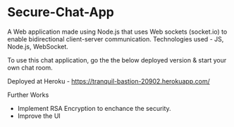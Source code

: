 # Secure-Chat-App

A Web application made using Node.js that uses Web sockets (socket.io) to enable bidirectional client-server communication.
Technologies used - JS, Node.js, WebSocket.

To use this chat application, go the the below deployed version & start your own chat room.

Deployed at Heroku - https://tranquil-bastion-20902.herokuapp.com/

Further Works
- Implement RSA Encryption to enchance the security.
- Improve the UI 
